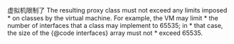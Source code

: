 虚拟机限制了 The resulting proxy class must not exceed any limits imposed * on classes by the virtual machine. For example, the VM may limit * the number of interfaces that a class may implement to 65535; in * that case, the size of the {@code interfaces} array must not * exceed 65535.